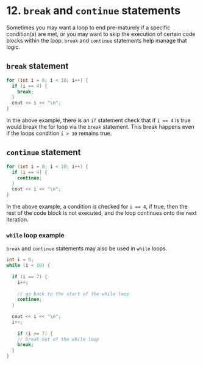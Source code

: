 # 12. `break` and `continue` statements

Sometimes you may want a loop to end pre-maturely if a specific condition(s) are met, or you may want to skip the execution of certain code blocks within the loop. `break` and `continue` statements help manage that logic.

## `break` statement

```c++
for (int i = 0; i < 10; i++) {
  if (i == 4) {
    break;
  }
  cout << i << "\n";
}
```

In the above example, there is an `if` statement check that if `i == 4` is true would break the for loop via the `break` statement. This break happens even if the loops condition `i > 10` remains true.

## `continue` statement

```c++
for (int i = 0; i < 10; i++) {
  if (i == 4) {
    continue;
  }
  cout << i << "\n";
}
```

In the above example, a condition is checked for `i == 4`, if true, then the rest of the code block is not executed, and the loop continues onto the next iteration. 

### `while` loop example

`break` and `continue` statements may also be used in `while` loops.

```c++
int i = 0;
while (i < 10) {
  
  if (i == 7) {
    i++;
    
    // go back to the start of the while loop
    continue;
  }
  
  cout << i << "\n";
  i++;
  
	if (i >= 7) {
    // break out of the while loop
    break;
  }
}
```
